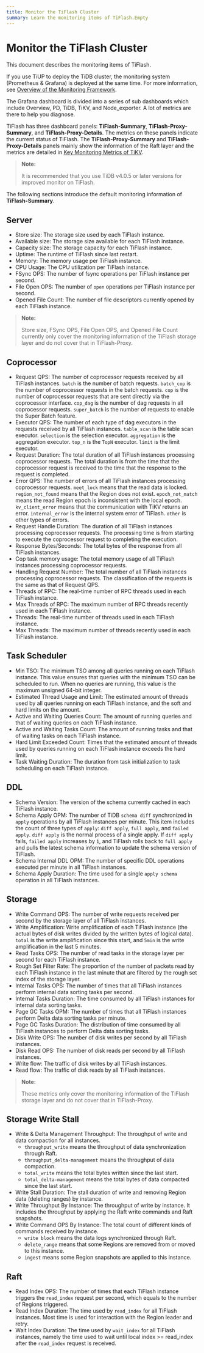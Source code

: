 ```yaml
---
title: Monitor the TiFlash Cluster
summary: Learn the monitoring items of TiFlash.Empty
---
```


# Monitor the TiFlash Cluster

This document describes the monitoring items of TiFlash.

If you use TiUP to deploy the TiDB cluster, the monitoring system (Prometheus & Grafana) is deployed at the same time. For more information, see [Overview of the Monitoring Framework](/tidb-monitoring-framework.md).

The Grafana dashboard is divided into a series of sub dashboards which include Overview, PD, TiDB, TiKV, and Node\_exporter. A lot of metrics are there to help you diagnose.

TiFlash has three dashboard panels: **TiFlash-Summary**, **TiFlash-Proxy-Summary**, and **TiFlash-Proxy-Details**. The metrics on these panels indicate the current status of TiFlash. The **TiFlash-Proxy-Summary** and **TiFlash-Proxy-Details** panels mainly show the information of the Raft layer and the metrics are detailed in [Key Monitoring Metrics of TiKV](/grafana-tikv-dashboard.md).

> **Note:**
>
> It is recommended that you use TiDB v4.0.5 or later versions for improved monitor on TiFlash.

The following sections introduce the default monitoring information of **TiFlash-Summary**.

## Server

- Store size: The storage size used by each TiFlash instance.
- Available size: The storage size available for each TiFlash instance.
- Capacity size: The storage capacity for each TiFlash instance.
- Uptime: The runtime of TiFlash since last restart.
- Memory: The memory usage per TiFlash instance.
- CPU Usage: The CPU utilization per TiFlash instance.
- FSync OPS: The number of fsync operations per TiFlash instance per second.
- File Open OPS: The number of `open` operations per TiFlash instance per second.
- Opened File Count: The number of file descriptors currently opened by each TiFlash instance.

> **Note:**
>
> Store size, FSync OPS, File Open OPS, and Opened File Count currently only cover the monitoring information of the TiFlash storage layer and do not cover that in TiFlash-Proxy.

## Coprocessor

- Request QPS: The number of coprocessor requests received by all TiFlash instances. `batch` is the number of batch requests. `batch_cop` is the number of coprocessor requests in the batch requests. `cop` is the number of coprocessor requests that are sent directly via the coprocessor interface. `cop_dag` is the number of dag requests in all coprocessor requests. `super_batch` is the number of requests to enable the Super Batch feature.
- Executor QPS: The number of each type of dag executors in the requests received by all TiFlash instances. `table_scan` is the table scan executor. `selection` is the selection executor. `aggregation` is the aggregation executor. `top_n` is the `TopN` executor. `limit` is the limit executor.
- Request Duration: The total duration of all TiFlash instances processing coprocessor requests. The total duration is from the time that the coprocessor request is received to the time that the response to the request is completed.
- Error QPS: The number of errors of all TiFlash instances processing coprocessor requests. `meet_lock` means that the read data is locked. `region_not_found` means that the Region does not exist. `epoch_not_match` means the read Region epoch is inconsistent with the local epoch. `kv_client_error` means that the communication with TiKV returns an error. `internal_error` is the internal system error of TiFlash. `other` is other types of errors.
- Request Handle Duration: The duration of all TiFlash instances processing coprocessor requests. The processing time is from starting to execute the coprocessor request to completing the execution.
- Response Bytes/Seconds: The total bytes of the response from all TiFlash instances.
- Cop task memory usage: The total memory usage of all TiFlash instances processing coprocessor requests.
- Handling Request Number: The total number of all TiFlash instances processing coprocessor requests. The classification of the requests is the same as that of Request QPS.
- Threads of RPC: The real-time number of RPC threads used in each TiFlash instance.
- Max Threads of RPC: The maximum number of RPC threads recently used in each TiFlash instance.
- Threads: The real-time number of threads used in each TiFlash instance.
- Max Threads: The maximum number of threads recently used in each TiFlash instance.

## Task Scheduler

- Min TSO: The minimum TSO among all queries running on each TiFlash instance. This value ensures that queries with the minimum TSO can be scheduled to run. When no queries are running, this value is the maximum unsigned 64-bit integer.
- Estimated Thread Usage and Limit: The estimated amount of threads used by all queries running on each TiFlash instance, and the soft and hard limits on the amount.
- Active and Waiting Queries Count: The amount of running queries and that of waiting queries on each TiFlash instance.
- Active and Waiting Tasks Count: The amount of running tasks and that of waiting tasks on each TiFlash instance.
- Hard Limit Exceeded Count: Times that the estimated amount of threads used by queries running on each TiFlash instance exceeds the hard limit.
- Task Waiting Duration: The duration from task initialization to task scheduling on each TiFlash instance.

## DDL

- Schema Version: The version of the schema currently cached in each TiFlash instance.
- Schema Apply OPM: The number of TiDB `schema diff` synchronized in `apply` operations by all TiFlash instances per minute. This item includes the count of three types of `apply`: `diff apply`, `full apply`, and `failed apply`. `diff apply` is the normal process of a single apply. If `diff apply` fails, `failed apply` increases by `1`, and TiFlash rolls back to `full apply` and pulls the latest schema information to update the schema version of TiFlash.
- Schema Internal DDL OPM: The number of specific DDL operations executed per minute in all TiFlash instances.
- Schema Apply Duration: The time used for a single `apply schema` operation in all TiFlash instances.

## Storage

- Write Command OPS: The number of write requests received per second by the storage layer of all TiFlash instances.
- Write Amplification: Write amplification of each TiFlash instance (the actual bytes of disk writes divided by the written bytes of logical data). `total` is the write amplification since this start, and `5min` is the write amplification in the last 5 minutes.
- Read Tasks OPS: The number of read tasks in the storage layer per second for each TiFlash instance.
- Rough Set Filter Rate: The proportion of the number of packets read by each TiFlash instance in the last minute that are filtered by the rough set index of the storage layer.
- Internal Tasks OPS: The number of times that all TiFlash instances perform internal data sorting tasks per second.
- Internal Tasks Duration: The time consumed by all TiFlash instances for internal data sorting tasks.
- Page GC Tasks OPM: The number of times that all TiFlash instances perform Delta data sorting tasks per minute.
- Page GC Tasks Duration: The distribution of time consumed by all TiFlash instances to perform Delta data sorting tasks.
- Disk Write OPS: The number of disk writes per second by all TiFlash instances.
- Disk Read OPS: The number of disk reads per second by all TiFlash instances.
- Write flow: The traffic of disk writes by all TiFlash instances.
- Read flow: The traffic of disk reads by all TiFlash instances.

> **Note:**
>
> These metrics only cover the monitoring information of the TiFlash storage layer and do not cover that in TiFlash-Proxy.

## Storage Write Stall

- Write & Delta Management Throughput: The throughput of write and data compaction for all instances.
    - `throughput_write` means the throughput of data synchronization through Raft.
    - `throughput_delta-management` means the throughput of data compaction.
    - `total_write` means the total bytes written since the last start.
    - `total_delta-management` means the total bytes of data compacted since the last start.
- Write Stall Duration: The stall duration of write and removing Region data (deleting ranges) by instance.
- Write Throughput By Instance: The throughput of write by instance. It includes the throughput by applying the Raft write commands and Raft snapshots.
- Write Command OPS By Instance: The total count of different kinds of commands received by instance.
    - `write block` means the data logs synchronized through Raft.
    - `delete_range` means that some Regions are removed from or moved to this instance.
    - `ingest` means some Region snapshots are applied to this instance.

## Raft

- Read Index OPS: The number of times that each TiFlash instance triggers the `read_index` request per second, which equals to the number of Regions triggered.
- Read Index Duration: The time used by `read_index` for all TiFlash instances. Most time is used for interaction with the Region leader and retry.
- Wait Index Duration: The time used by `wait_index` for all TiFlash instances, namely the time used to wait until local index >= read_index after the `read_index` request is received.
